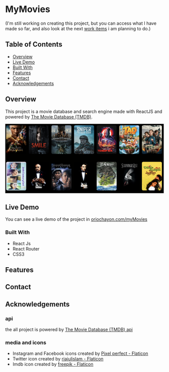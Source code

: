 # MyMovies
(I'm still working on creating this project, but you can access what I have made so far, and also look at the next [work items](https://github.com/orioch/myMovies/issues) i am planning to do.)

## Table of Contents

- [Overview](#overview)
- [Live Demo](#live-demo)
- [Built With](#built-with)
- [Features](#features)
- [Contact](#contact)
- [Acknowledgements](#acknowledgements)

## Overview

This project is a movie database and search engine made with ReactJS and powered by [The Movie Database (TMDB)](https://developers.themoviedb.org/3).

![screenshot](https://github.com/orioch/myMovies/blob/main/Screen%20Shot%202022-11-20%20at%2012.16.28.png?raw=true)

## Live Demo

You can see a live demo of the project in [oriochayon.com/myMovies](https://oriochayon.com/myMovies)
<!-- TODO: Add a screenshot of the live project.
    1. Link to a 'live demo.'
    2. Describe your overall experience in a couple of sentences.
    3. List a few specific technical things that you learned or improved on.
    4. Share any other tips or guidance for others attempting this or something similar.
 -->

### Built With
* React Js
* React Router
* CSS3

<!-- TODO: List any MAJOR libraries/frameworks (e.g. React, Tailwind) with links to their homepages. -->

## Features

<!-- TODO: List what specific 'user problems' that this application solves. -->

## Contact

<!-- TODO: Include icons and links to your RELEVANT, PROFESSIONAL 'DEV-ORIENTED' social media. LinkedIn and dev.to are minimum. -->

## Acknowledgements
### api
the all project is powered by [The Movie Database (TMDB) api](https://developers.themoviedb.org/3)
### media and icons
 * Instagram and Facebook icons created by [Pixel perfect - Flaticon](https://www.flaticon.com/authors/pixel-perfect)
 * Twitter icon created by [riajulislam - Flaticon](https://www.flaticon.com/authors/riajulislam)
 * Imdb icon created by [freepik - Flaticon](https://www.flaticon.com/authors/freepik)
<!-- TODO: List any blog posts, tutorials or plugins that you may have used to complete the project. Only list those that had a significant impact. Obviously, we all 'Google' stuff while working on our things, but maybe something in particular stood out as a 'major contributor' to your skill set for this project. -->
